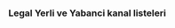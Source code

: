 ### Legal Yerli ve Yabanci kanal listeleri

<!--
**Haskobay/Haskobay** is a ✨ _special_ ✨ repository because its `README.md` (this file) appears on your GitHub profile.

Here are some ideas to get you started:

Duzenli olarak liste yenilenmektedir...

- 🔭 I’m currently working on ...
- 🌱 I’m currently learning ...
- 👯 I’m looking to collaborate on ...
- 🤔 I’m looking for help with ...
- 💬 Ask me about ...
- 📫 How to reach me: ...
- 😄 Pronouns: ...
- ⚡ Fun fact: ...
-->

